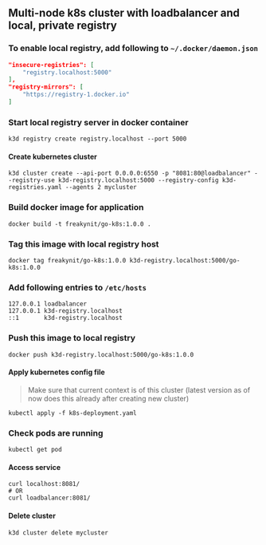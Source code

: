 ## Multi-node k8s cluster with loadbalancer and local, private registry

### To enable local registry, add following to `~/.docker/daemon.json`
```json
"insecure-registries": [
	"registry.localhost:5000"
],
"registry-mirrors": [
	"https://registry-1.docker.io"
]
```

### Start local registry server in docker container
```shell
k3d registry create registry.localhost --port 5000
```

#### Create kubernetes cluster
```shell
k3d cluster create --api-port 0.0.0.0:6550 -p "8081:80@loadbalancer" --registry-use k3d-registry.localhost:5000 --registry-config k3d-registries.yaml --agents 2 mycluster
```

### Build docker image for application
```shell
docker build -t freakynit/go-k8s:1.0.0 .
```

### Tag this image with local registry host
```shell
docker tag freakynit/go-k8s:1.0.0 k3d-registry.localhost:5000/go-k8s:1.0.0
```

### Add following entries to `/etc/hosts`
```text
127.0.0.1 loadbalancer
127.0.0.1 k3d-registry.localhost
::1       k3d-registry.localhost
```

### Push this image to local registry
```shell
docker push k3d-registry.localhost:5000/go-k8s:1.0.0
```

#### Apply kubernetes config file
> Make sure that current context is of this cluster (latest version as of now does this already after creating new cluster)
```shell
kubectl apply -f k8s-deployment.yaml
```

### Check pods are running
```shell
kubectl get pod
```

#### Access service
```shell
curl localhost:8081/
# OR
curl loadbalancer:8081/
```

#### Delete cluster
```shell
k3d cluster delete mycluster
```
